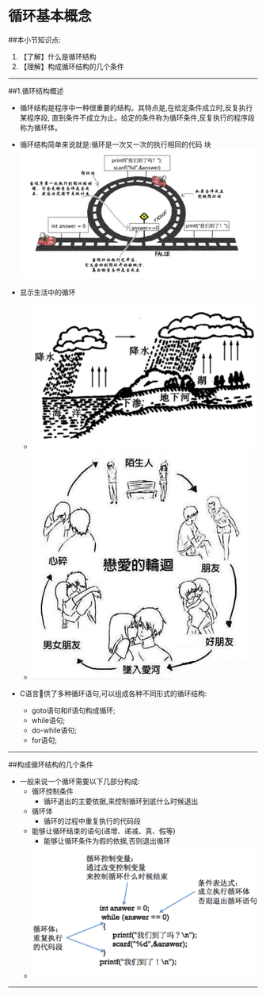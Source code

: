 # 循环基本概念
##本小节知识点:
1. 【了解】什么是循环结构
2. 【理解】构成循环结构的几个条件

---

##1.循环结构概述
- 循环结构是程序中一种很重要的结构。其特点是,在给定条件成立时,反复执行某程序段, 直到条件不成立为止。给定的条件称为循环条件,反复执行的程序段称为循环体。

- 循环结构简单来说就是:循环是一次又一次的执行相同的代码 块
![](./images/xunhuan.png)

- 显示生活中的循环
    + ![](./images/Snip20150515_1.png)
    + ![](./images/1206150959860b129af8fc005b.jpg)

- C语言􏰀供了多种循环语句,可以组成各种不同形式的循环结构:
    + goto语句和if语句构成循环;
    + while语句;
    + do-while语句;
    + for语句;

---

##构成循环结构的几个条件
- 一般来说一个循环需要以下几部分构成:
    + 循环控制条件
        * 循环退出的主要依据,来控制循环到底什么时候退出
    + 循环体
        * 循环的过程中重复执行的代码段
    + 能够让循环结束的语句(递增、递减、真、假等)
        * 能够让循环条件为假的依据,否则退出循环
    + ![](./images/Snip20150515_3.png)

---
